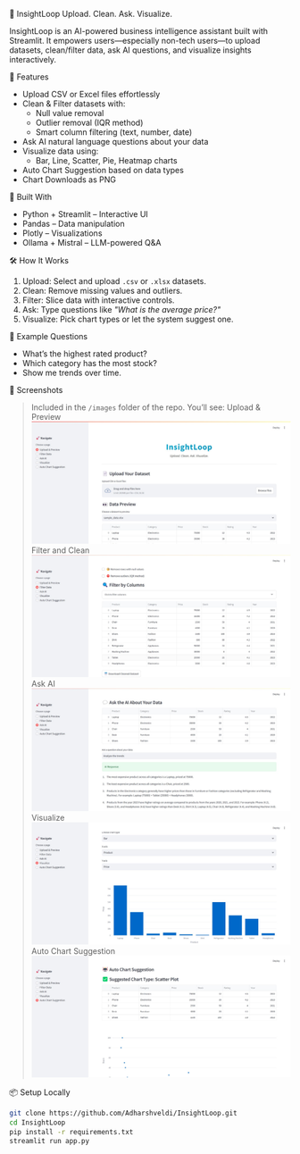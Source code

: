 🎯 InsightLoop
Upload. Clean. Ask. Visualize.

InsightLoop is an AI-powered business intelligence assistant built with Streamlit. It empowers users—especially non-tech users—to upload datasets, clean/filter data, ask AI questions, and visualize insights interactively.


🚀 Features

- Upload CSV or Excel files effortlessly
- Clean & Filter datasets with:
  - Null value removal
  - Outlier removal (IQR method)
  - Smart column filtering (text, number, date)
- Ask AI natural language questions about your data
- Visualize data using:
  - Bar, Line, Scatter, Pie, Heatmap charts
- Auto Chart Suggestion based on data types
- Chart Downloads as PNG 


🧠 Built With

- Python + Streamlit – Interactive UI
- Pandas – Data manipulation
- Plotly – Visualizations
- Ollama + Mistral – LLM-powered Q&A


🛠 How It Works

1. Upload: Select and upload `.csv` or `.xlsx` datasets.
2. Clean: Remove missing values and outliers.
3. Filter: Slice data with interactive controls.
4. Ask: Type questions like _"What is the average price?"_
5. Visualize: Pick chart types or let the system suggest one.


🧪 Example Questions

- What’s the highest rated product?
- Which category has the most stock?
- Show me trends over time.


📸 Screenshots

> Included in the `/images` folder of the repo. You’ll see:
Upload & Preview
![image alt](https://github.com/Adharshveldi/InsightLoop/blob/95b9aac9ad10937ec88ee0460934faa143f90ac6/Upload%26Preview.jpg)
Filter and Clean
![image alt](https://github.com/Adharshveldi/InsightLoop/blob/95b9aac9ad10937ec88ee0460934faa143f90ac6/Filter%20Data.jpg)
Ask AI
![image alt](https://github.com/Adharshveldi/InsightLoop/blob/95b9aac9ad10937ec88ee0460934faa143f90ac6/Ask%20AI.jpg)
Visualize
![image alt](https://github.com/Adharshveldi/InsightLoop/blob/95b9aac9ad10937ec88ee0460934faa143f90ac6/Visualize.jpg)
Auto Chart Suggestion
![image alt](https://github.com/Adharshveldi/InsightLoop/blob/95b9aac9ad10937ec88ee0460934faa143f90ac6/Auto%20Chart%20Suggestion.jpg)


📦 Setup Locally

```bash
git clone https://github.com/Adharshveldi/InsightLoop.git
cd InsightLoop
pip install -r requirements.txt
streamlit run app.py
